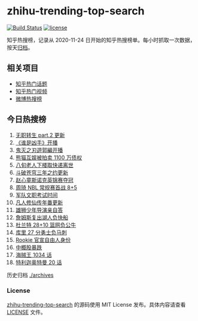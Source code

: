 # zhihu-trending-top-search

[![Build Status](https://github.com/justjavac/zhihu-trending-top-search/workflows/ci/badge.svg?branch=main)](https://github.com/justjavac/zhihu-trending-top-search/actions)
[![license](https://img.shields.io/github/license/justjavac/zhihu-trending-top-search)](https://github.com/justjavac/zhihu-trending-top-search/blob/main/LICENSE)

知乎热搜榜，记录从 2020-11-24 日开始的知乎热搜榜单。每小时抓取一次数据，按天[归档](./archives)。

## 相关项目

- [知乎热门话题](https://github.com/justjavac/zhihu-trending-hot-questions)
- [知乎热门视频](https://github.com/justjavac/zhihu-trending-hot-video)
- [微博热搜榜](https://github.com/justjavac/weibo-trending-hot-search)

## 今日热搜榜

<!-- BEGIN -->
<!-- 最后更新时间 Mon Dec 06 2021 14:16:48 GMT+0800 (China Standard Time) -->

1. [无职转生 part.2 更新](https://www.zhihu.com/search?q=无职转生)
1. [《谁是凶手》开播](https://www.zhihu.com/search?q=谁是凶手)
1. [鬼灭之刃遊郭編开播](https://www.zhihu.com/search?q=鬼灭之刃)
1. [熊猫互娱被拍卖 1100 万债权](https://www.zhihu.com/search?q=熊猫互娱)
1. [八旬老人下楼取快递离世](https://www.zhihu.com/search?q=重庆老人)
1. [斗破苍穹三年之约更新](https://www.zhihu.com/search?q=斗破苍穹三年之约)
1. [赵心童斯诺克英锦赛夺冠](https://www.zhihu.com/search?q=赵心童)
1. [周琦 NBL 常规赛首战 8+5](https://www.zhihu.com/search?q=周琦)
1. [军队文职考试时间](https://www.zhihu.com/search?q=军队文职考试)
1. [凡人修仙传年番更新](https://www.zhihu.com/search?q=凡人修仙传)
1. [雄狮少年导演亲自答](https://www.zhihu.com/search?q=雄狮少年)
1. [詹姆斯复出湖人负快船](https://www.zhihu.com/search?q=湖人)
1. [杜兰特 28+10 篮网负公牛](https://www.zhihu.com/search?q=篮网)
1. [库里 27 分勇士负马刺](https://www.zhihu.com/search?q=勇士)
1. [Rookie 官宣自由人身份](https://www.zhihu.com/search?q=Rookie)
1. [中概股暴跌](https://www.zhihu.com/search?q=中概股)
1. [海贼王 1034 话](https://www.zhihu.com/search?q=海贼王)
1. [特利迦奥特曼 20 话](https://www.zhihu.com/search?q=特利迦奥特曼)

<!-- END -->

历史归档 [./archives](./archives)

### License

[zhihu-trending-top-search](https://github.com/justjavac/zhihu-trending-top-search)
的源码使用 MIT License 发布。具体内容请查看 [LICENSE](./LICENSE) 文件。
